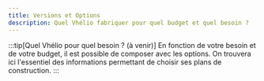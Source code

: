 ```yaml
---
title: Versions et Options
description: Quel Vhélio fabriquer pour quel budget et quel besoin ?
---
```


:::tip[Quel Vhélio pour quel besoin ? (à venir)]
En fonction de votre besoin et de votre budget, il est possible de composer avec les options. On trouvera ici l'essentiel des informations permettant de choisir ses plans de construction.
:::

